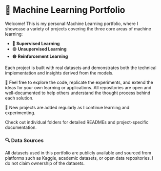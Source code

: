 # 🧠 Machine Learning Portfolio

Welcome! This is my personal Machine Learning portfolio, where I showcase a variety of projects covering the three core areas of machine learning:

- 🔵 **Supervised Learning**
- 🟢 **Unsupervised Learning**
- 🟠 **Reinforcement Learning**

Each project is built with real datasets and demonstrates both the technical implementation and insights derived from the models.

📂 Feel free to explore the code, replicate the experiments, and extend the ideas for your own learning or applications. All repositories are open and well-documented to help others understand the thought process behind each solution.

🚀 New projects are added regularly as I continue learning and experimenting.

Check out individual folders for detailed READMEs and project-specific documentation.

### 🔍 Data Sources
All datasets used in this portfolio are publicly available and sourced from platforms such as Kaggle, academic datasets, or open data repositories. I do not claim ownership of the datasets.
